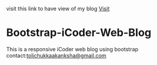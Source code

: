 visit this link to have view of my blog <a href="https://tolichukkaakanksha.github.io/Bootstrap-iCoder-Web-Blog/">Visit</a>
# Bootstrap-iCoder-Web-Blog
This is a responsive iCoder web blog using bootstrap<br>
contact:tolichukkaakanksha@gmail.com
